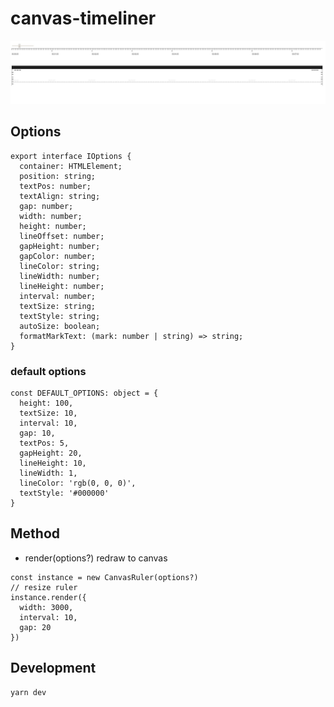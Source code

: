 # canvas-timeliner

![Preview](./snapshot.jpg)

## Options

```
export interface IOptions {
  container: HTMLElement;
  position: string;
  textPos: number;
  textAlign: string;
  gap: number;
  width: number;
  height: number;
  lineOffset: number;
  gapHeight: number;
  gapColor: number;
  lineColor: string;
  lineWidth: number;
  lineHeight: number;
  interval: number;
  textSize: string;
  textStyle: string;
  autoSize: boolean;
  formatMarkText: (mark: number | string) => string;
}
```

### default options

```
const DEFAULT_OPTIONS: object = {
  height: 100,
  textSize: 10,
  interval: 10,
  gap: 10,
  textPos: 5,
  gapHeight: 20,
  lineHeight: 10,
  lineWidth: 1,
  lineColor: 'rgb(0, 0, 0)',
  textStyle: '#000000'
}
```


## Method

  * render(options?) redraw to canvas

```
const instance = new CanvasRuler(options?)
// resize ruler
instance.render({
  width: 3000,
  interval: 10,
  gap: 20
})
```

## Development

```bash
yarn dev
```
